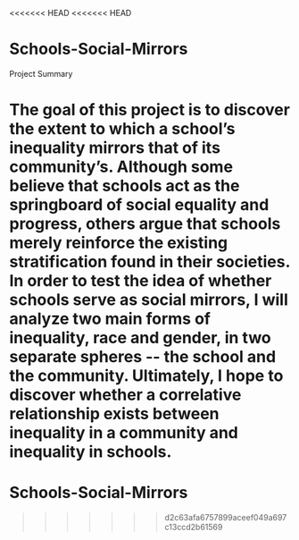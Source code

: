 <<<<<<< HEAD
<<<<<<< HEAD
# Schools-Social-Mirrors

Project Summary

The goal of this project is to discover the extent to which a school’s inequality mirrors that of its community’s. Although some believe that schools act as the springboard of social equality and progress, others argue that schools merely reinforce the existing stratification found in their societies. In order to test the idea of whether schools serve as social mirrors, I will analyze two main forms of inequality, race and gender, in two separate spheres -- the school and the community. Ultimately, I hope to discover whether a correlative relationship exists between inequality in a community and inequality in schools.
=======
# Schools-Social-Mirrors
>>>>>>> d2c63afa6757899aceef049a697c13ccd2b61569

